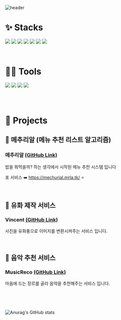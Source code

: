 ![header](https://capsule-render.vercel.app/api?type=waving&color=auto&height=200&section=header&text=🌱에서%20🌸까지%20무엇이든%20배워%20성장할%20것%20입니다&fontSize=30)

# ✨  Stacks

<img src="https://img.shields.io/badge/Python-3766AB?style=flat-square&logo=Python&logoColor=white"/>  <img src="https://img.shields.io/badge/JavaScript-F7DF1E?style=flat-square&logo=JavaScript&logoColor=white"/> <img src="https://img.shields.io/badge/Django-092E20?style=flat-square&logo=Django&logoColor=white"/> <img src="https://img.shields.io/badge/Visual Studio Code-007ACC?style=flat-square&logo=Visual Studio Code&logoColor=white"/> <img src="https://img.shields.io/badge/Eclipse IDE-2C2255?style=flat-square&logo=Eclipse IDE&logoColor=white"/>  <img src="https://img.shields.io/badge/docker-2496ED?style=flat-square&logo=docker&logoColor=white"/> <img src="https://img.shields.io/badge/Unity-FFFFFF?style=flat-square&logo=Unity&logoColor=black"/>

<br>

# 💪🏼 Tools 

 <img src="https://img.shields.io/badge/Visual Studio Code-007ACC?style=flat-square&logo=Visual Studio Code&logoColor=white"/> <img src="https://img.shields.io/badge/GitHub-181717?style=flat-square&logo=GitHub&logoColor=white"/> <img src="https://img.shields.io/badge/Eclipse IDE-2C2255?style=flat-square&logo=Eclipse IDE&logoColor=white"/>  <img src="https://img.shields.io/badge/3dsMax IDE-green?style=flat-square&logo=3dsMax&logoColor=white"/> 

<br>
<br>


# 🌱 Projects

## 🍚 메추리알 (메뉴 추천 리스트 알고리즘)
### 메추리알 <a href="https://github.com/A7-TC2-TeamCode200">(GitHub Link)</a>
밥을 뭐먹을까? 하는 생각에서 시작된 메뉴 추천 시스템 입니다

포 서비스 ➡️ https://mechurial.mrla.tk/ ⭐

<br>

## 🎨 유화 제작 서비스
### Vincent <a href="https://github.com/Carrotww/Vincent_Backend">(GitHub Link)</a>

사진을 유화풍으로 이미지를 변환시켜주는 서비스 입니다.

<br>

## 🎨 음악 추천 서비스
### MusicReco <a href="https://github.com/Carrotww/Recommend_service">(GitHub Link)</a>
마음에 드는 장르를 골라 음악을 추천해주는 서비스 입니다.

&nbsp; 


<br>

![Anurag's GitHub stats](https://github-readme-stats.vercel.app/api?username=Taeeun99&show_icons=true&theme=radical)
